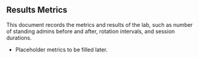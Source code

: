 ## Results Metrics

This document records the metrics and results of the lab, such as number of standing admins before and after, rotation intervals, and session durations.

- Placeholder metrics to be filled later.
